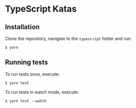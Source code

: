 # TypeScript Katas

## Installation

Clone the repository, navigate to the `typescript` folder and run:

```
$ yarn
```

## Running tests

To run tests once, execute:

```
$ yarn test
```

To run tests in watch mode, execute:

```
$ yarn test --watch
```
